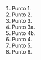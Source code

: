 1. Punto 1.
2. Punto 2.
3. Punto 3.
  1. Punto 3a.
  2. Punto 4b.
4. Punto 4.
5. Punto 5.
6. Punto 6.
